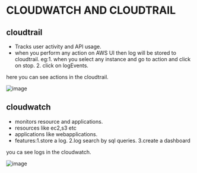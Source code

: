 # **CLOUDWATCH AND CLOUDTRAIL**

## cloudtrail

- Tracks user activity and API usage.
- when you perform any action on AWS UI then log will be stored to cloudtrail.
 eg:1. when you select any instance and go to action and click on stop.
	2. click on logEvents.

here you can see actions in the cloudtrail.


![image](https://user-images.githubusercontent.com/63588827/80965855-ecc30680-8e30-11ea-8e5c-6241bb9714b8.png)


## cloudwatch

- monitors resource and applications.
- resources like ec2,s3 etc
- applications like webapplications.
- features:1.store a log. 2.log search by sql queries. 3.create a dashboard

you ca see logs in the cloudwatch.


![image](https://user-images.githubusercontent.com/63588827/80966323-f0a35880-8e31-11ea-8506-fde3d3691e84.png)

